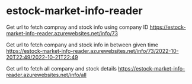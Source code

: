 # estock-market-info-reader


Get url to fetch compnay and stock info using company ID
https://estock-market-info-reader.azurewebsites.net/info/73

Get url to fetch company and stock info in between given time 
https://estock-market-info-reader.azurewebsites.net/info/73/2022-10-20T22:49/2022-10-21T22:49

Get url to fetch all company and stock details 
https://estock-market-info-reader.azurewebsites.net/info/all
